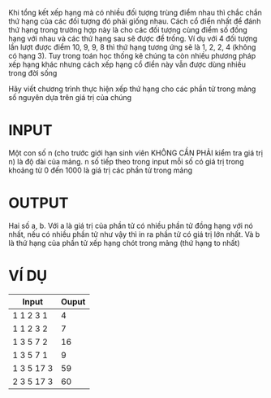 Khi tổng kết xếp hạng mà có nhiều đối tượng trùng điểm nhau thì chắc chắn thứ hạng của các đối tượng đó phải giống nhau. Cách cổ điển nhất để đánh thứ hạng trong trường hợp này là cho các đối tượng cùng điểm số đồng hạng với nhau và các thứ hạng sau sẽ được để trống. Ví dụ với 4 đối tượng lần lượt được điểm 10, 9, 9, 8 thì thứ hạng tương ứng sẽ là 1, 2, 2, 4 (không có hạng 3). Tuy trong toán học thống kê chúng ta còn nhiều phương pháp xếp hạng khác nhưng cách xếp hạng cổ điển này vẫn được dùng nhiều trong đời sống

Hãy viết chương trình thực hiện xếp thứ hạng cho các phần tử trong mảng số nguyên dựa trên giá trị của chúng

# INPUT
Một con số n (cho trước giới hạn sinh viên KHÔNG CẦN PHẢI kiểm tra giá trị n) là độ dài của mảng. n số tiếp theo trong input mỗi số có giá trị trong khoảng từ 0 đến 1000 là giá trị các phần tử trong mảng

# OUTPUT
Hai số a, b. Với a là giá trị của phần tử có nhiều phần tử đồng hạng với nó nhất, nếu có nhiều phần tử như vậy thì in ra phần tử có giá trị lớn nhất. Và b là thứ hạng của phần tử xếp hạng chót trong mảng (thứ hạng to nhất)

# VÍ DỤ
| Input                                             | Ouput |
|---------------------------------------------------|-------|
| 1 1 2 3 1  | 	4 |
| 1 1 2 3 2 | 	7 |
| 1 3 5 7 2| 	16 |
| 1 3 5 7 1 | 	9 |
| 1 3 5 17 3 | 		59 |
| 2 3 5 17 3 | 		60 |

